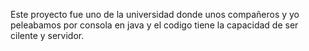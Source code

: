 Este proyecto fue uno de la universidad donde unos compañeros y yo peleabamos por consola en java y el codigo tiene la capacidad de ser cilente y servidor.
